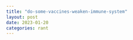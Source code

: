 ```yaml
---
title: "do-some-vaccines-weaken-immune-system"
layout: post
date: 2023-01-20
categories: rant
---
```

